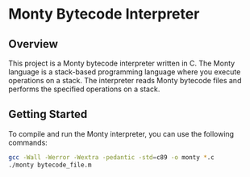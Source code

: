 # Monty Bytecode Interpreter

## Overview

This project is a Monty bytecode interpreter written in C. The Monty language is a stack-based programming language where you execute operations on a stack. The interpreter reads Monty bytecode files and performs the specified operations on a stack.

## Getting Started

To compile and run the Monty interpreter, you can use the following commands:

```bash
gcc -Wall -Werror -Wextra -pedantic -std=c89 -o monty *.c
./monty bytecode_file.m
